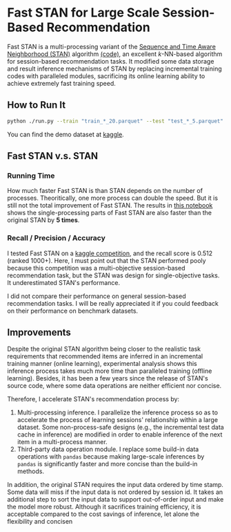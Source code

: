 # Fast STAN for Large Scale Session-Based Recommendation
Fast STAN is a multi-processing variant of the [Sequence and Time Aware Neighborhood (STAN)](https://dl.acm.org/doi/abs/10.1145/3331184.3331322) algorithm [(code)](https://github.com/rn5l/session-rec/blob/master/algorithms/knn/stan.py), an excellent $k$-NN-based algorithm for session-based recommendation tasks. It modified some data storage and result inference mechanisms of STAN by replacing incremental training codes with paralleled modules, sacrificing its online learning ability to achieve extremely fast training speed.

## How to Run It
``` bash
python ./run.py --train "train_*_20.parquet" --test "test_*_5.parquet" --ref "ref.pkl" --save "results.csv" -j 30
```
You can find the demo dataset at [kaggle](https://www.kaggle.com/competitions/otto-recommender-system/overview).

## Fast STAN v.s. STAN
### Running Time
How much faster Fast STAN is than STAN depends on the number of processes. Theoritically, one more process can double the speed. But it is still not the total improvement of Fast STAN. The results in [this notebook](./comparison.ipynb) shows the single-processing parts of Fast STAN are also faster than the original STAN by **5 times**.

### Recall / Precision / Accuracy
I tested Fast STAN on a [kaggle competition](https://www.kaggle.com/competitions/otto-recommender-system/overview), and the recall score is 0.512 (ranked 1000+). Here, I must point out that the STAN performed pooly because this competition was a multi-objective session-based recommendation task, but the STAN was design for single-objective tasks. It underestimated STAN's performance.

I did not compare their performance on general session-based recommendation tasks. I will be really appreciated it if you could feedback on their performance on benchmark datasets.

## Improvements
Despite the original STAN algorithm being closer to the realistic task requirements that recommended items are inferred in an incremental training manner (online learning), experimental analysis shows this inference process takes much more time than paralleled training (offline learning). Besides, it has been a few years since the release of STAN's source code, where some data operations are neither efficient nor concise.

Therefore, I accelerate STAN's recommendation process by:
1. Multi-processing inference. I parallelize the inference process so as to accelerate the process of learning sessions' relationship within a large dataset. Some non-process-safe designs (e.g., the incremental test data cache in inference) are modified in order to enable inference of the next item in a multi-process manner.
2. Third-party data operation module. I replace some build-in data operations with `pandas` because making large-scale inferences by `pandas` is significantly faster and more concise than the build-in methods.

In addition, the original STAN requires the input data ordered by time stamp. Some data will miss if the input data is not ordered by session id. It takes an additional step to sort the input data to support out-of-order input and make the model more robust. Although it sacrifices training efficiency, it is acceptable compared to the cost savings of inference, let alone the flexibility and concisen
